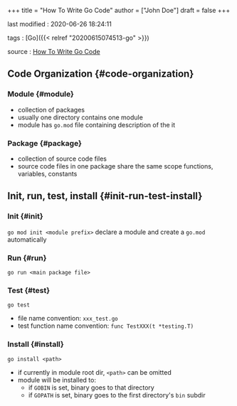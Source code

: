 +++
title = "How To Write Go Code"
author = ["John Doe"]
draft = false
+++

last modified
: 2020-06-26 18:24:11


tags
: [Go]({{< relref "20200615074513-go" >}})

source
: [How To Write Go Code](x-devonthink-item://D08DF1DC-28F0-4E3C-B30B-2AAB6DFB3685)


## Code Organization {#code-organization}


### Module {#module}

-   collection of packages
-   usually one directory contains one module
-   module has `go.mod` file containing description of the it


### Package {#package}

-   collection of source code files
-   source code files in one package share the same scope
    functions, variables, constants


## Init, run, test, install {#init-run-test-install}


### Init {#init}

`go mod init <module prefix>`
declare a module and create a `go.mod` automatically


### Run {#run}

`go run <main package file>`


### Test {#test}

`go test`

-   file name convention: `xxx_test.go`
-   test function name convention: `func TestXXX(t *testing.T)`


### Install {#install}

`go install <path>`

-   if currently in module root dir, `<path>` can be omitted
-   module will be installed to:
    -   if `GOBIN` is set, binary goes to that directory
    -   if `GOPATH` is set, binary goes to the first directory's `bin` subdir
